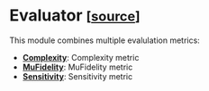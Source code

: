 # Evaluator <small>[[source](../api/evaluator)]</small>

This module combines multiple evalulation metrics:

* [**Complexity**](../api/evaluator#pnpxai.evaluator.complexity.Complexity): Complexity metric
* [**MuFidelity**](../api/evaluator#pnpxai.evaluator.mu_f_idelity.MuFidelity): MuFidelity metric
* [**Sensitivity**](../api/evaluator#pnpxai.evaluator.sensitivity.Sensitivity): Sensitivity metric